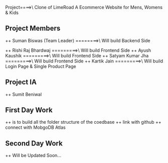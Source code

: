 Project====>\ Clone of LimeRoad
                A Ecommerce Website for Mens, Womens & Kids

## Project Members
  ++ Suman Biswas (Team Leader)
                            ========>\ Will build Backend Side

  ++ Rishi Raj Bhardwaj
                            =========>\ Will build Frontend Side
  ++ Ayush Kaushik
                            =========>\ Will build Frontend Side
  ++ Satyam Kumar Jha
                            =========>\ Will build Frontend Side
  ++ Kartik Jain
                            =========>\ Will build Login Page & Single Product Page

## Project IA
  ++ Sumit Beniwal

## First Day Work

  ++ is to build all the folder structure of the coedbase
  ++ link with github
  ++ connect with MobgoDB Atlas


## Second Day Work

  ++ Will be Updated Soon...
